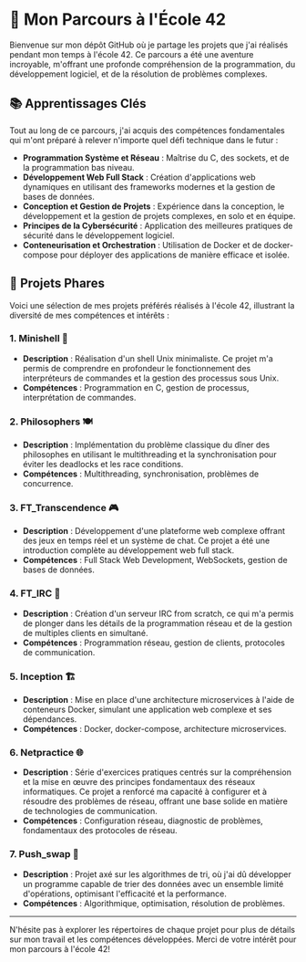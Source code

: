# 🚀 Mon Parcours à l'École 42

Bienvenue sur mon dépôt GitHub où je partage les projets que j'ai réalisés pendant mon temps à l'école 42. Ce parcours a été une aventure incroyable, m'offrant une profonde compréhension de la programmation, du développement logiciel, et de la résolution de problèmes complexes.

## 📚 Apprentissages Clés

Tout au long de ce parcours, j'ai acquis des compétences fondamentales qui m'ont préparé à relever n'importe quel défi technique dans le futur :

- **Programmation Système et Réseau** : Maîtrise du C, des sockets, et de la programmation bas niveau.
- **Développement Web Full Stack** : Création d'applications web dynamiques en utilisant des frameworks modernes et la gestion de bases de données.
- **Conception et Gestion de Projets** : Expérience dans la conception, le développement et la gestion de projets complexes, en solo et en équipe.
- **Principes de la Cybersécurité** : Application des meilleures pratiques de sécurité dans le développement logiciel.
- **Conteneurisation et Orchestration** : Utilisation de Docker et de docker-compose pour déployer des applications de manière efficace et isolée.

## 🌟 Projets Phares

Voici une sélection de mes projets préférés réalisés à l'école 42, illustrant la diversité de mes compétences et intérêts :

### 1. Minishell 🐚
- **Description** : Réalisation d'un shell Unix minimaliste. Ce projet m'a permis de comprendre en profondeur le fonctionnement des interpréteurs de commandes et la gestion des processus sous Unix.
- **Compétences** : Programmation en C, gestion de processus, interprétation de commandes.

### 2. Philosophers 🍽
- **Description** : Implémentation du problème classique du dîner des philosophes en utilisant le multithreading et la synchronisation pour éviter les deadlocks et les race conditions.
- **Compétences** : Multithreading, synchronisation, problèmes de concurrence.

### 3. FT_Transcendence 🎮
- **Description** : Développement d'une plateforme web complexe offrant des jeux en temps réel et un système de chat. Ce projet a été une introduction complète au développement web full stack.
- **Compétences** : Full Stack Web Development, WebSockets, gestion de bases de données.

### 4. FT_IRC 💬
- **Description** : Création d'un serveur IRC from scratch, ce qui m'a permis de plonger dans les détails de la programmation réseau et de la gestion de multiples clients en simultané.
- **Compétences** : Programmation réseau, gestion de clients, protocoles de communication.

### 5. Inception 🏗
- **Description** : Mise en place d'une architecture microservices à l'aide de conteneurs Docker, simulant une application web complexe et ses dépendances.
- **Compétences** : Docker, docker-compose, architecture microservices.

### 6. Netpractice 🌐
- **Description** : Série d'exercices pratiques centrés sur la compréhension et la mise en œuvre des principes fondamentaux des réseaux informatiques. Ce projet a renforcé ma capacité à configurer et à résoudre des problèmes de réseau, offrant une base solide en matière de technologies de communication.
- **Compétences** : Configuration réseau, diagnostic de problèmes, fondamentaux des protocoles de réseau.

### 7. Push_swap 🔁
- **Description** : Projet axé sur les algorithmes de tri, où j'ai dû développer un programme capable de trier des données avec un ensemble limité d'opérations, optimisant l'efficacité et la performance.
- **Compétences** : Algorithmique, optimisation, résolution de problèmes.

---

N'hésite pas à explorer les répertoires de chaque projet pour plus de détails sur mon travail et les compétences développées. Merci de votre intérêt pour mon parcours à l'école 42!

